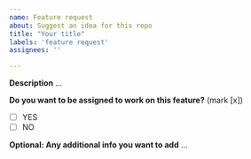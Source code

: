 ```yaml
---
name: Feature request
about: Suggest an idea for this repo
title: "Your title"
labels: 'feature request'
assignees: ''

---
```


**Description**
...

**Do you want to be assigned to work on this feature?**
(mark [x])
- [ ] YES
- [ ] NO

**Optional: Any additional info you want to add**
...
